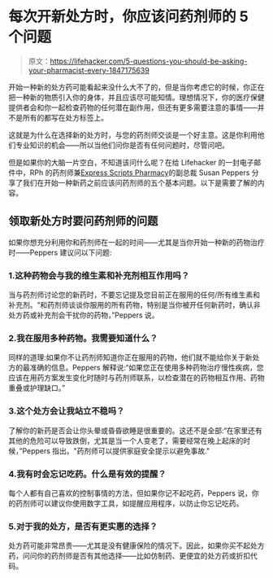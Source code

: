 # 每次开新处方时，你应该问药剂师的 5 个问题

> 原文：<https://lifehacker.com/5-questions-you-should-be-asking-your-pharmacist-every-1847175639>

开始一种新的处方药可能看起来没什么大不了的，但是当你考虑它的时候，你正在把一种新的物质引入你的身体，并且应该尽可能知情。理想情况下，你的医疗保健提供者会和你一起检查药物的任何潜在副作用，但还有更多需要注意的事情——并不是所有的都写在处方标签上。



这就是为什么在选择新的处方时，与您的药剂师交谈是一个好主意。这是你利用他们专业知识的机会——所以当他们问你是否有任何问题时，尽管问吧。

但是如果你的大脑一片空白，不知道该问什么呢？在给 Lifehacker 的一封电子邮件中，RPh 的药剂师兼[Express Scripts Pharmacy](https://www.express-scripts.com/rx)的副总裁 Susan Peppers 分享了我们在开始一种新药之前应该问药剂师的五个基本问题。以下是需要了解的内容。

## 领取新处方时要问药剂师的问题

如果你想充分利用你和药剂师在一起的时间——尤其是当你开始一种新的药物治疗时——Peppers 建议问以下问题:

### 1.这种药物会与我的维生素和补充剂相互作用吗？

当与药剂师讨论您的新药时，不要忘记提及您目前正在服用的任何/所有维生素和补充剂。“和药剂师谈谈你服用的所有药物，特别是当你被开任何新药时，确认非处方药或补充剂会干扰你的药物，”Peppers 说。

### 2.我在服用多种药物。我需要知道什么？

同样的道理:如果你不让药剂师知道你正在服用的药物，他们就不能给你关于新处方的最准确的信息。Peppers 解释说:“如果您正在使用多种药物治疗慢性疾病，您应该在用药方案发生变化时随时与药剂师联系，以检查潜在的药物相互作用、药物重叠或护理缺口。”

### 3.这个处方会让我站立不稳吗？

了解你的新药是否会让你头晕或昏昏欲睡是很重要的。这还不是全部:“在家里还有其他的危险可以导致跌倒，尤其是当一个人变老了，需要经常在晚上起床的时候，”Peppers 指出。"药剂师可以提供家庭安全提示以避免事故."

### 4.我有时会忘记吃药。什么是有效的提醒？

每个人都有自己喜欢的控制事情的方法，但如果你记不起吃药，Peppers 说，你的药剂师可以建议你使用数字工具，如提醒应用程序，以防止你忘记吃药。

### 5.对于我的处方，是否有更实惠的选择？

处方药可能非常昂贵——尤其是没有健康保险的情况下。因此，如果你买不起处方药，问问你的药剂师是否有其他选择——比如仿制药、更便宜的处方药或折扣代码。